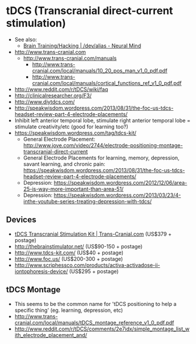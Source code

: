 # tDCS (Transcranial direct-current stimulation)

* See also:
  * [Brain Training/Hacking | /dev/alias - Neural Mind](http://alias1.github.io/devalias-neuralmind/#!biohacking-learning/brain-training-hacking.md)
* http://www.trans-cranial.com
  * http://www.trans-cranial.com/manuals
    * http://www.trans-cranial.com/local/manuals/10_20_pos_man_v1_0_pdf.pdf
    * http://www.trans-cranial.com/local/manuals/cortical_functions_ref_v1_0_pdf.pdf
* http://www.reddit.com/r/tDCS/wiki/faq
* http://clinicalresearcher.org/F3/
* http://www.diytdcs.com/
* http://speakwisdom.wordpress.com/2013/08/31/the-foc-us-tdcs-headset-review-part-4-electrode-placements/
* Inhibit left anterior temporal lobe, stimulate right anterior temporal lobe = stimulate creativity/etc (good for learning too?)
* https://speakwisdom.wordpress.com/tag/tdcs-kit/
  * General Electrode Placement: http://www.jove.com/video/2744/electrode-positioning-montage-transcranial-direct-current
  * General Electrode Placements for learning, memory, depression, savant learning, and chronic pain: https://speakwisdom.wordpress.com/2013/08/31/the-foc-us-tdcs-headset-review-part-4-electrode-placements/
  * Depression: https://speakwisdom.wordpress.com/2012/12/06/area-25-is-way-more-important-than-area-51/
  * Depression: https://speakwisdom.wordpress.com/2013/03/23/4-inthe-youtube-series-treating-depression-with-tdcs/

## Devices

* [tDCS Transcranial Stimulation Kit | Trans-Cranial.com](http://www.trans-cranial.com/tct/end-users-patients/tdcs-stimulator-products/) (US$379 + postage)
* http://thebrainstimulator.net/ (US$90-150 + postage)
* http://www.tdcs-kit.com/ (US$40 + postage)
* http://www.foc.us/ (US$200-300 + postage)
* http://www.scriphessco.com/products/activa-activadose-ii-iontophoresis-device/ (US$295 + postage)

## tDCS Montage

* This seems to be the common name for 'tDCS positioning to help a specific thing' (eg. learning, depression, etc)
* http://www.trans-cranial.com/local/manuals/tDCS_montage_reference_v1_0_pdf.pdf
* http://www.reddit.com/r/tDCS/comments/2e7idx/simple_montage_list_with_electrode_placement_and/
